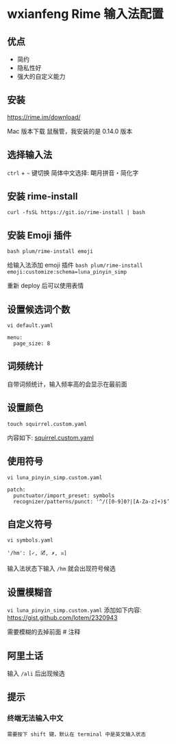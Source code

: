 wxianfeng Rime 输入法配置
====

## 优点
* 简约
* 隐私性好
* 强大的自定义能力

## 安装
https://rime.im/download/

Mac 版本下载 鼠鬚管，我安装的是 0.14.0 版本

## 选择输入法
`ctrl` + `~` 键切换
简体中文选择: 朙月拼音・简化字

## 安装 rime-install
`curl -fsSL https://git.io/rime-install | bash`

## 安装 Emoji 插件
`bash plum/rime-install emoji`

给输入法添加 emoji 插件
`bash plum/rime-install emoji:customize:schema=luna_pinyin_simp`

重新 deploy 后可以使用表情

## 设置候选词个数
`vi default.yaml`
```
menu:
  page_size: 8
```

## 词频统计
自带词频统计，输入频率高的会显示在最前面

## 设置颜色
`touch squirrel.custom.yaml`

内容如下:
[squirrel.custom.yaml](./squirrel.custom.yaml)

## 使用符号
`vi luna_pinyin_simp.custom.yaml`
```
patch:
  punctuator/import_preset: symbols
  recognizer/patterns/punct: '^/([0-9]0?|[A-Za-z]+)$’
```

## 自定义符号
`vi symbols.yaml`
```
'/hm': [✓, 🗹, ✗, ☒]
```

输入法状态下输入 `/hm` 就会出现符号候选

## 设置模糊音
`vi luna_pinyin_simp.custom.yaml`
添加如下内容:
https://gist.github.com/lotem/2320943

需要模糊的去掉前面 # 注释

## 阿里土话
输入 `/ali` 后出现候选

## 提示
### 终端无法输入中文
    需要按下 shift 键，默认在 terminal 中是英文输入状态